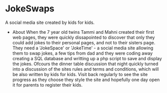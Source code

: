 # JokeSwaps
A social media site created by kids for kids.



- About
When the 7 year old twins Tammi and Mahni created their first web pages, they were quickly dissapointed to discover that only they could add jokes to their personal pages, and not to their sisters page. They need a 'JokeSpace' or 'JokeTime' - a social media site allowing them to swap jokes, a few tips from dad and they were coding away creating a SQL database and writting up a php script to save and display the jokes. Ofcours the dinner table discussion that night quickly turned into a discussion of the sites rules and terms and conditions, which will be also written by kids for kids. Visit back regularly to see the site progress as they choose they style the site and hopefully one day open it for parents to register their kids.
